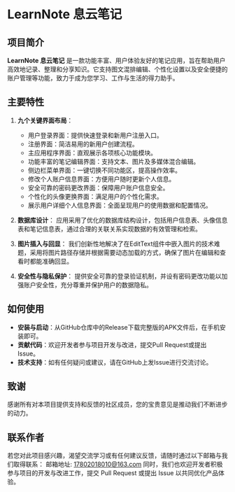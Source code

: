 # LearnNote 息云笔记

## 项目简介
**LearnNote 息云笔记** 是一款功能丰富、用户体验友好的笔记应用，旨在帮助用户高效地记录、整理和分享知识。它支持图文混排编辑、个性化设置以及安全便捷的账户管理等功能，致力于成为您学习、工作与生活的得力助手。

## 主要特性
1. **九个关键界面布局**：
   - 用户登录界面：提供快速登录和新用户注册入口。
   - 注册界面：简洁易用的新用户创建流程。
   - 主应用程序界面：直观展示各项核心功能模块。
   - 功能丰富的笔记编辑界面：支持文本、图片及多媒体混合编辑。
   - 侧边栏菜单界面：一键切换不同功能区，提高操作效率。
   - 修改个人账户信息界面：方便用户随时更新个人信息。
   - 安全可靠的密码更改界面：保障用户账户信息安全。
   - 个性化的头像更换界面：满足用户的个性化需求。
   - 展示用户详细个人信息界面：全面呈现用户的使用数据和配置情况。

2. **数据库设计**：
   应用采用了优化的数据库结构设计，包括用户信息表、头像信息表和笔记信息表，通过合理的关联关系实现数据的有效管理和检索。

3. **图片插入与回显**：
   我们创新性地解决了在EditText组件中嵌入图片的技术难题，采用将图片路径存储并根据需要动态加载的方式，确保了图片在编辑和查看时都能准确回显。

4. **安全性与隐私保护**：
   提供安全可靠的登录验证机制，并设有密码更改功能以加强账户安全性，充分尊重并保护用户的数据隐私。

## 如何使用
- **安装与启动**：从GitHub仓库中的Release下载完整版的APK文件后，在手机安装即可。
- **贡献代码**：欢迎开发者参与项目开发与改进，提交Pull Request或提出Issue。
- **技术支持**：如有任何疑问或建议，请在GitHub上发Issue进行交流讨论。

## 致谢
感谢所有对本项目提供支持和反馈的社区成员，您的宝贵意见是推动我们不断进步的动力。

## 联系作者
若您对此项目感兴趣，渴望交流学习或有任何建议反馈，请随时通过以下邮箱与我们取得联系：
    邮箱地址: 17802018010@163.com
同时，我们也欢迎开发者积极参与项目的开发与改进工作，提交 Pull Request 或提出 Issue 以共同优化产品体验。
